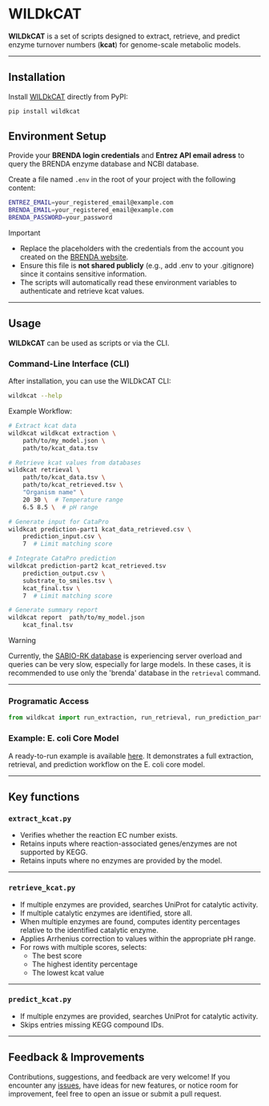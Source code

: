 # WILDkCAT

**WILDkCAT** is a set of scripts designed to extract, retrieve, and predict enzyme turnover numbers (**kcat**) for genome-scale metabolic models.   

---

## Installation

Install [WILDkCAT](https://pypi.org/project/wildkcat/) directly from PyPI:

```bash
pip install wildkcat
```

## Environment Setup 

Provide your **BRENDA login credentials** and **Entrez API email adress** to query the BRENDA enzyme database and NCBI database.

Create a file named `.env` in the root of your project with the following content:

```bash
ENTREZ_EMAIL=your_registered_email@example.com
BRENDA_EMAIL=your_registered_email@example.com
BRENDA_PASSWORD=your_password
```

> [!IMPORTANT] 
> * Replace the placeholders with the credentials from the account you created on the [BRENDA website](https://www.brenda-enzymes.org).
> * Ensure this file is **not shared publicly** (e.g., add .env to your .gitignore) since it contains sensitive information.
> * The scripts will automatically read these environment variables to authenticate and retrieve kcat values.

---

## Usage

**WILDkCAT** can be used as scripts or via the CLI.

### Command-Line Interface (CLI)

After installation, you can use the WILDkCAT CLI:

```bash
wildkcat --help
```

Example Workflow:

```bash
# Extract kcat data
wildkcat wildkcat extraction \
    path/to/my_model.json \
    path/to/kcat_data.tsv

# Retrieve kcat values from databases
wildkcat retrieval \
    path/to/kcat_data.tsv \
    path/to/kcat_retrieved.tsv \
    "Organism name" \
    20 30 \  # Temperature range
    6.5 8.5 \  # pH range

# Generate input for CataPro
wildkcat prediction-part1 kcat_data_retrieved.csv \
    prediction_input.csv \
    7  # Limit matching score 

# Integrate CataPro prediction 
wildkcat prediction-part2 kcat_retrieved.tsv 
    prediction_output.csv \
    substrate_to_smiles.tsv \
    kcat_final.tsv \
    7  # Limit matching score

# Generate summary report
wildkcat report  path/to/my_model.json
    kcat_final.tsv
```

> [!WARNING]  
> Currently, the [SABIO-RK database](http://sabio.h-its.org) is experiencing server overload and queries can be very slow, especially for large models. In these cases, it is recommended to use only the 'brenda' database in the `retrieval` command.

---

### Programatic Access 

```python
from wildkcat import run_extraction, run_retrieval, run_prediction_part1, run_prediction_part2, generate_summary_report
```

### Example: E. coli Core Model
A ready-to-run example is available [here](https://github.com/h-escoffier/WILDkCAT/blob/main/scripts/run_wildkcat.py). 
It demonstrates a full extraction, retrieval, and prediction workflow on the E. coli core model.

---

## Key functions

### `extract_kcat.py`
- Verifies whether the reaction EC number exists.  
- Retains inputs where reaction-associated genes/enzymes are not supported by KEGG.  
- Retains inputs where no enzymes are provided by the model.  

---

### `retrieve_kcat.py`
- If multiple enzymes are provided, searches UniProt for catalytic activity.  
- If multiple catalytic enzymes are identified, store all.
- When multiple enzymes are found, computes identity percentages relative to the identified catalytic enzyme.  
- Applies Arrhenius correction to values within the appropriate pH range.  
- For rows with multiple scores, selects:
  - The best score  
  - The highest identity percentage  
  - The lowest kcat value  

---

### `predict_kcat.py`
- If multiple enzymes are provided, searches UniProt for catalytic activity.  
- Skips entries missing KEGG compound IDs.  

--- 

## Feedback & Improvements

Contributions, suggestions, and feedback are very welcome! If you encounter any [issues](https://github.com/h-escoffier/WILDkCAT/issues), have ideas for new features, or notice room for improvement, feel free to open an issue or submit a pull request.